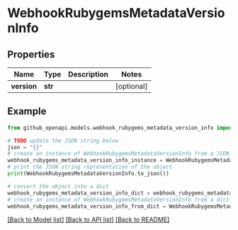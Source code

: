 # WebhookRubygemsMetadataVersionInfo


## Properties

Name | Type | Description | Notes
------------ | ------------- | ------------- | -------------
**version** | **str** |  | [optional] 

## Example

```python
from github_openapi.models.webhook_rubygems_metadata_version_info import WebhookRubygemsMetadataVersionInfo

# TODO update the JSON string below
json = "{}"
# create an instance of WebhookRubygemsMetadataVersionInfo from a JSON string
webhook_rubygems_metadata_version_info_instance = WebhookRubygemsMetadataVersionInfo.from_json(json)
# print the JSON string representation of the object
print(WebhookRubygemsMetadataVersionInfo.to_json())

# convert the object into a dict
webhook_rubygems_metadata_version_info_dict = webhook_rubygems_metadata_version_info_instance.to_dict()
# create an instance of WebhookRubygemsMetadataVersionInfo from a dict
webhook_rubygems_metadata_version_info_from_dict = WebhookRubygemsMetadataVersionInfo.from_dict(webhook_rubygems_metadata_version_info_dict)
```
[[Back to Model list]](../README.md#documentation-for-models) [[Back to API list]](../README.md#documentation-for-api-endpoints) [[Back to README]](../README.md)


